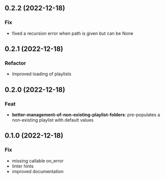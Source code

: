 ## 0.2.2 (2022-12-18)

### Fix

- fixed a recursion error when path is given but can be None

## 0.2.1 (2022-12-18)

### Refactor

- Improved loading of playlists

## 0.2.0 (2022-12-18)

### Feat

- **better-management-of-non-existing-playlist-folders**: pre-populates a non-existing playlist with default values

## 0.1.0 (2022-12-18)

### Fix

- missing callable on_error
- linter hints
- improved documentation

